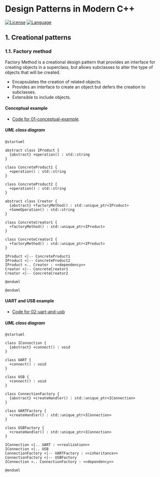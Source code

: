 # Design Patterns in Modern C++

[![License](https://img.shields.io/badge/License-MIT-blue.svg)](https://shields.io/) [![Language](https://img.shields.io/badge/Made%20with-C++-blue.svg)](https://shields.io/)

## 1. Creational patterns

### 1.1. Factory method

Factory Method is a creational design pattern that provides an interface for creating objects in a superclass, but allows subclasses to alter the type of objects that will be created.

* Encapsulates the creation of related objects.
* Provides an interface to create an object but defers the creation to subclasses.
* Extensible to include objects.

#### Conceptual example

* [Code for 01-conceptual-example](01-creational/01-factory-method/01-conceptual-example/).
  
##### UML class diagram

```plantuml
@startuml

abstract class IProduct {
  {abstract} +operation() : std::string
}

class ConcreteProduct1 {
  +operation() : std::string
}

class ConcreteProduct2 {
  +operation() : std::string
}

abstract class Creator {
  {abstract} +factoryMethod() : std::unique_ptr<IProduct>
  +SomeOperation() : std::string
}

class ConcreteCreator1 {
  +factoryMethod() : std::unique_ptr<IProduct>
}

class ConcreteCreator2 {
  +factoryMethod() : std::unique_ptr<IProduct>
}

IProduct <|-- ConcreteProduct1
IProduct <|-- ConcreteProduct2
IProduct <.. Creator : <<dependency>>
Creator <|-- ConcreteCreator1
Creator <|-- ConcreteCreator2

@enduml

@enduml
```

#### UART and USB example

* [Code for 02-uart-and-usb](01-creational/01-factory-method/02-uart-and-usb/)

##### UML class diagram

```plantuml
@startuml

class IConnection {
  {abstract} +connect() : void
}

class UART {
  +connect() : void
}

class USB {
  +connect() : void
}

class ConnectionFactory {
  {abstract} +createHandler() : std::unique_ptr<IConnection>
}

class UARTFactory {
  +createHandler() : std::unique_ptr<IConnection>
}

class USBFactory {
  +createHandler() : std::unique_ptr<IConnection>
}

IConnection <|.. UART : <<realization>>
IConnection <|.. USB
ConnectionFactory <|-- UARTFactory : <<inheritance>>
ConnectionFactory <|-- USBFactory
IConnection <.. ConnectionFactory : <<dependency>>

@enduml
```